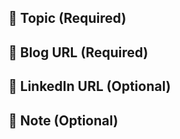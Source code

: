 ## 📜 Topic (Required)    

## 🧷 Blog URL (Required)  

## 🙌 LinkedIn URL (Optional)

## 📍 Note (Optional)
